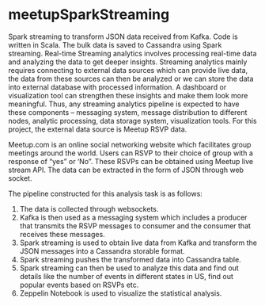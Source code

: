 # meetupSparkStreaming
Spark streaming to transform JSON data received from Kafka. Code is written in Scala. 
The bulk data is saved to Cassandra using Spark streaming.
Real-time Streaming analytics involves processing real-time data and analyzing the data to get deeper insights. 
Streaming analytics mainly requires connecting to external data sources which can provide live data, the data from these sources can then be analyzed or we can store the data into external database with processed information. A dashboard or visualization tool can strengthen these insights and make them look more meaningful. Thus, any streaming analytics pipeline is expected to have these components – messaging system, message distribution to different nodes, analytic processing, data storage system, visualization tools.
For this project, the external data source is Meetup RSVP data. 

Meetup.com is an online social networking website which facilitates group meetings around the world. Users can RSVP to their choice of group with a response of “yes” or ‘No”. These RSVPs can be obtained using Meetup live stream API. 
The data can be extracted in the form of JSON through web socket.
  
The pipeline constructed for this analysis task is as follows:
1) The data is collected through websockets. 
2) Kafka is then used as a messaging system which includes a producer that transmits the RSVP messages to consumer and the consumer that receives these messages. 
3) Spark streaming is used to obtain live data from Kafka and transform the JSON messages into a Cassandra storable format. 
4) Spark streaming pushes the transformed data into Cassandra table. 
5) Spark streaming can then be used to analyze this data and find out details like the number of events in different states in US, find out popular events based on RSVPs etc. 
6) Zeppelin Notebook is used to visualize the statistical analysis.

